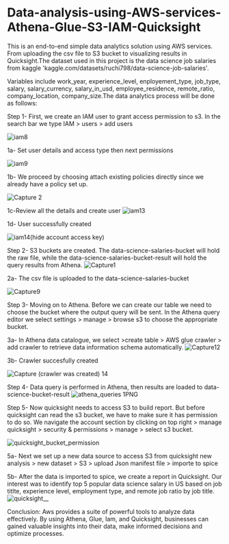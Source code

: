 # Data-analysis-using-AWS-services-Athena-Glue-S3-IAM-Quicksight

This is an end-to-end simple data analytics solution using AWS services. From uploading the csv file to S3 bucket to visualizing results in Quicksight.The dataset used in this project is the data science job salaries from kaggle 'kaggle.com/datasets/ruchi798/data-science-job-salaries'. 

Variables include work_year, experience_level, enployement_type, job_type, salary, salary_currency, salary_in_usd, employee_residence, remote_ratio, company_location, company_size.The data analytics process will be  done as follows:

Step 1- First, we create an IAM user to grant access permission to s3. In the search bar we type IAM > users > add users

![iam8](https://user-images.githubusercontent.com/59377247/191630320-238eed91-49d7-4cde-b0f5-ff2f5fd9091f.jpg)




1a- Set user details and access type then next permissions

![iam9](https://user-images.githubusercontent.com/59377247/191634641-ddc941c8-6eb0-45fd-be2f-1c9206e3bbbd.jpg)




1b- We proceed by choosing attach existing policies directly since we already have a policy set up.

![Capture 2](https://user-images.githubusercontent.com/59377247/191635668-9a6117cd-49be-4e58-8ca4-39f370f66c35.jpg)



1c-Review all the details and create user
![iam13](https://user-images.githubusercontent.com/59377247/191636843-4e6acb89-6121-4456-81c8-ade5306d00d9.PNG)




1d- User successfully created

![iam14(hide account   access key)](https://user-images.githubusercontent.com/59377247/191638546-fe4a3be8-326d-4ecb-a641-bafc057f7172.jpg)




Step 2- S3 buckets are created. The data-science-salaries-bucket will hold the raw file, while the data-science-salaries-bucket-result will hold the query results      from  Athena.
![Capture1](https://user-images.githubusercontent.com/59377247/191639429-78f18f97-a733-4b52-9647-9c29309e62f4.PNG)




2a- The csv file is uploaded to the data-science-salaries-bucket

![Capture9](https://user-images.githubusercontent.com/59377247/191640923-c1b5901a-aee4-4ee2-9ab8-754beb51ef5b.PNG)




Step 3- Moving on to Athena. Before we can create our table we need to choose the bucket where the output query will be sent. In the Athena query editor we select          settings > manage > browse s3 to choose the appropriate bucket.





3a- In Athena data catalogue, we select >create table > AWS glue crawler > add crawler to retrieve data information schema automatically.
![Capture12](https://user-images.githubusercontent.com/59377247/191648372-a1413357-4181-4210-9556-3c2d05275c4d.PNG)




3b- Crawler succesfully created

![Capture (crawler was created) 14](https://user-images.githubusercontent.com/59377247/191651624-264aceea-5315-4000-b3bc-1335498b16f3.PNG)





Step 4- Data query is performed in Athena, then results are loaded to data-science-bucket-result 
![athena_queries 1PNG](https://user-images.githubusercontent.com/59377247/192561875-c7572441-b2ee-4344-a112-008b40792f24.PNG)




Step 5- Now quicksight needs to access S3 to build report. But before quicksight can read the s3 bucket, we have to make sure it has permission to do so. We navigate the account section by clicking on top right > manage quicksight > security & permissions > manage > select s3 bucket.

![quicksight_bucket_permission](https://user-images.githubusercontent.com/59377247/192400172-bfcaaf7f-d45e-4fd5-a3ab-363f903a745f.PNG)




5a- Next we set up a new data source to access S3 from quicksight new analysis > new dataset > S3 > upload Json manifest file > importe to spice




5b- After the data is imported to spice, we create a report in Quicksight. Our interest was to identify top 5 popular data science salary in US based on job titlte, experience level, employment type, and remote job ratio by job title.
![quicksight__](https://user-images.githubusercontent.com/59377247/193369807-88956a60-0ff5-4ee8-ba1d-c2e1958b5a22.PNG)


Conclusion:
Aws provides a suite of powerful tools to analyze data effectively. By using Athena, Glue, Iam, and Quicksight, businesses can gained valuable insights into their data, make informed decisions and optimize processes.

